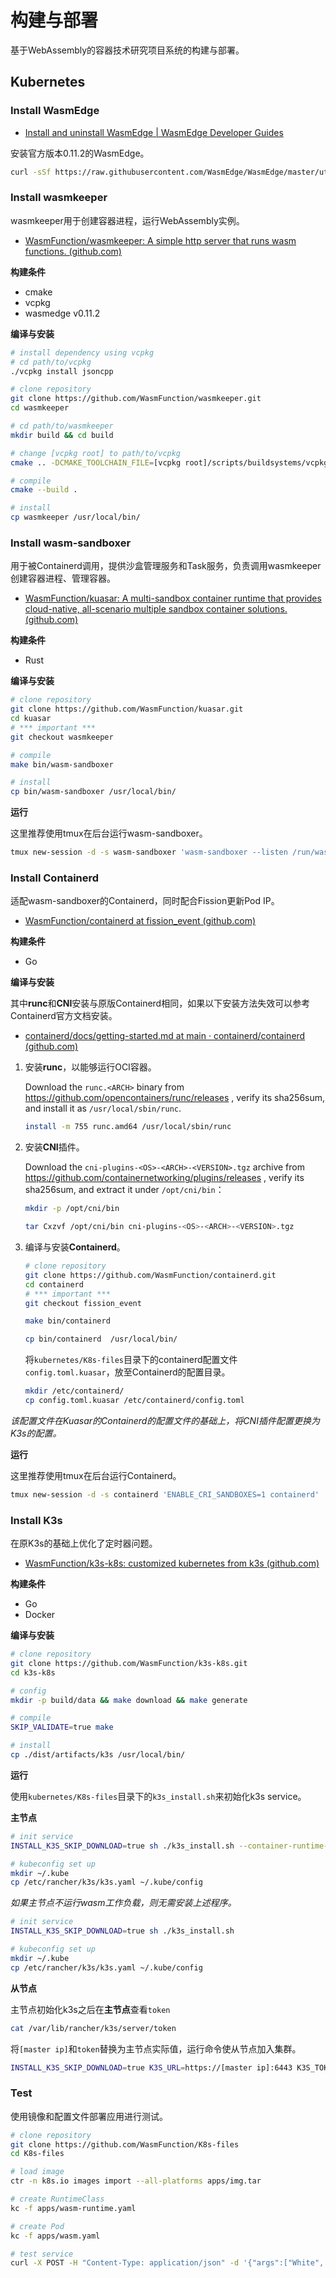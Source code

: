 # 构建与部署

基于WebAssembly的容器技术研究项目系统的构建与部署。



## Kubernetes



### Install WasmEdge

- [Install and uninstall WasmEdge | WasmEdge Developer Guides](https://wasmedge.org/docs/start/install/)

安装官方版本0.11.2的WasmEdge。

```bash
curl -sSf https://raw.githubusercontent.com/WasmEdge/WasmEdge/master/utils/install.sh | bash -s -- -v 0.11.2
```



### Install wasmkeeper

wasmkeeper用于创建容器进程，运行WebAssembly实例。

- [WasmFunction/wasmkeeper: A simple http server that runs wasm functions. (github.com)](https://github.com/WasmFunction/wasmkeeper)

**构建条件**

- cmake
- vcpkg
- wasmedge v0.11.2

**编译与安装**

```bash
# install dependency using vcpkg
# cd path/to/vcpkg
./vcpkg install jsoncpp

# clone repository
git clone https://github.com/WasmFunction/wasmkeeper.git
cd wasmkeeper

# cd path/to/wasmkeeper
mkdir build && cd build

# change [vcpkg root] to path/to/vcpkg
cmake .. -DCMAKE_TOOLCHAIN_FILE=[vcpkg root]/scripts/buildsystems/vcpkg.cmake

# compile
cmake --build .

# install
cp wasmkeeper /usr/local/bin/
```



### Install wasm-sandboxer

用于被Containerd调用，提供沙盒管理服务和Task服务，负责调用wasmkeeper创建容器进程、管理容器。

- [WasmFunction/kuasar: A multi-sandbox container runtime that provides cloud-native, all-scenario multiple sandbox container solutions. (github.com)](https://github.com/WasmFunction/kuasar)

**构建条件**

- Rust

**编译与安装**

```bash
# clone repository
git clone https://github.com/WasmFunction/kuasar.git
cd kuasar
# *** important ***
git checkout wasmkeeper

# compile
make bin/wasm-sandboxer

# install
cp bin/wasm-sandboxer /usr/local/bin/
```

**运行**

这里推荐使用tmux在后台运行wasm-sandboxer。

```bash
tmux new-session -d -s wasm-sandboxer 'wasm-sandboxer --listen /run/wasm-sandboxer.sock --dir /run/kuasar-wasm'
```



### Install Containerd

适配wasm-sandboxer的Containerd，同时配合Fission更新Pod IP。

- [WasmFunction/containerd at fission_event (github.com)](https://github.com/WasmFunction/containerd/tree/fission_event)

**构建条件**

- Go

**编译与安装**

其中**runc**和**CNI**安装与原版Containerd相同，如果以下安装方法失效可以参考Containerd官方文档安装。

- [containerd/docs/getting-started.md at main · containerd/containerd (github.com)](https://github.com/containerd/containerd/blob/main/docs/getting-started.md)

1. 安装**runc**，以能够运行OCI容器。

   Download the `runc.<ARCH>` binary from https://github.com/opencontainers/runc/releases , verify its sha256sum, and install it as `/usr/local/sbin/runc`.

   ```bash
   install -m 755 runc.amd64 /usr/local/sbin/runc
   ```

2. 安装**CNI**插件。

   Download the `cni-plugins-<OS>-<ARCH>-<VERSION>.tgz` archive from https://github.com/containernetworking/plugins/releases , verify its sha256sum, and extract it under `/opt/cni/bin`：

   ```bash
   mkdir -p /opt/cni/bin
   
   tar Cxzvf /opt/cni/bin cni-plugins-<OS>-<ARCH>-<VERSION>.tgz
   ```

3. 编译与安装**Containerd**。

   ```bash
   # clone repository
   git clone https://github.com/WasmFunction/containerd.git
   cd containerd
   # *** important ***
   git checkout fission_event
   
   make bin/containerd
   
   cp bin/containerd  /usr/local/bin/
   ```

   将`kubernetes/K8s-files`目录下的containerd配置文件`config.toml.kuasar`，放至Containerd的配置目录。

   ```bash
   mkdir /etc/containerd/
   cp config.toml.kuasar /etc/containerd/config.toml
   ```

​		*该配置文件在Kuasar的Containerd的配置文件的基础上，将CNI插件配置更换为K3s的配置。*

**运行**

这里推荐使用tmux在后台运行Containerd。

```bash
tmux new-session -d -s containerd 'ENABLE_CRI_SANDBOXES=1 containerd'
```



### Install K3s

在原K3s的基础上优化了定时器问题。

- [WasmFunction/k3s-k8s: customized kubernetes from k3s (github.com)](https://github.com/WasmFunction/k3s-k8s)

**构建条件**

- Go
- Docker

**编译与安装**

```bash
# clone repository
git clone https://github.com/WasmFunction/k3s-k8s.git
cd k3s-k8s

# config
mkdir -p build/data && make download && make generate

# compile
SKIP_VALIDATE=true make

# install
cp ./dist/artifacts/k3s /usr/local/bin/
```

**运行**

使用`kubernetes/K8s-files`目录下的`k3s_install.sh`来初始化k3s service。

**主节点**

```bash
# init service
INSTALL_K3S_SKIP_DOWNLOAD=true sh ./k3s_install.sh --container-runtime-endpoint /run/containerd/containerd.sock

# kubeconfig set up
mkdir ~/.kube
cp /etc/rancher/k3s/k3s.yaml ~/.kube/config
```

*如果主节点不运行wasm工作负载，则无需安装上述程序。*

```bash
# init service
INSTALL_K3S_SKIP_DOWNLOAD=true sh ./k3s_install.sh

# kubeconfig set up
mkdir ~/.kube
cp /etc/rancher/k3s/k3s.yaml ~/.kube/config
```

**从节点**

主节点初始化k3s之后在**主节点**查看`token`

```bash
cat /var/lib/rancher/k3s/server/token
```

将`[master ip]`和`token`替换为主节点实际值，运行命令使从节点加入集群。

```bash
INSTALL_K3S_SKIP_DOWNLOAD=true K3S_URL=https://[master ip]:6443 K3S_TOKEN=[token] sh ./k3s_install.sh --container-runtime-endpoint /run/containerd/containerd.sock
```



### Test

使用镜像和配置文件部署应用进行测试。

```bash
# clone repository
git clone https://github.com/WasmFunction/K8s-files
cd K8s-files

# load image
ctr -n k8s.io images import --all-platforms apps/img.tar

# create RuntimeClass
kc -f apps/wasm-runtime.yaml

# create Pod
kc -f apps/wasm.yaml

# test service
curl -X POST -H "Content-Type: application/json" -d '{"args":["White", "Hank"]}' localhost:32132
```



